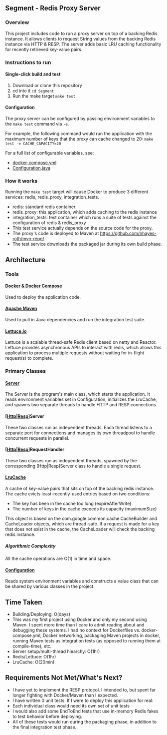 ## Segment - Redis Proxy Server

### Overview
This project includes code to run a proxy server on top of a backing Redis instance. It allows clients to request String values from the backing Redis instance via HTTP & RESP. The server adds basic LRU caching functionality for recently retrieved key-value pairs.

### Instructions to run
#### Single-click build and test
1. Download or clone this repository
2. cd into it
`cd Segment`
3. Run the make target
`make test`

#### Configuration
The proxy server can be configured by passing environment variables to the `make test` command via `-e`.

For example, the following command would run the application with the maximum number of keys that the proxy can cache changed to 20:
`make test -e CACHE_CAPACITY=20`

For a full list of configurable variables, see: 
* [docker-compose.yml](https://github.com/nhayes-roth/RedisProxy/blob/master/docker-compose.yml)
* [Configuration.java](https://github.com/nhayes-roth/RedisProxy/blob/master/RedisProxy/src/main/java/configuration/Configuration.java)

### How it works
Running the `make test` target will cause Docker to produce 3 different services: redis, redis_proxy, integration_tests.
* redis: standard redis container
* redis_proxy: this application, which adds caching to the redis instance
* integration_tests: test container which runs a suite of tests against the configuration of redis & redis_proxy
 * This test service actually depends on the source code for the proxy.
 * The proxy's code is deployed to Maven at https://github.com/nhayes-roth/mvn-repo/.
 * The test service downloads the packaged jar during its own build phase.

## Architecture

### Tools
#### [Docker & Docker Compose](https://www.docker.com/)
Used to deploy the application code.
#### [Apache Maven](https://maven.apache.org/)
Used to pull in Java dependencies and run the integration test suite.
#### [Lettuce.io](https://lettuce.io/core/release/reference/)
Lettuce is a scalable thread-safe Redis client based on netty and Reactor. Lettuce provides asynchronous APIs to interact with redis, which allows this application to process multiple requests without waiting for in-flight request(s) to complete.

### Primary Classes
#### [Server](https://github.com/nhayes-roth/RedisProxy/blob/master/RedisProxy/src/main/java/server/Server.java)
The Server is the program's main class, which starts the application. It reads environment variables set in Configuration, initializes the LruCache, and spawns two separate threads to handle HTTP and RESP connections.

#### [[Http](https://github.com/nhayes-roth/RedisProxy/blob/master/RedisProxy/src/main/java/http/HttpServer.java "Http")|[Resp](https://github.com/nhayes-roth/RedisProxy/blob/master/RedisProxy/src/main/java/resp/RespServer.java "Resp")]Server
These two classes run as independent threads. Each thread listens to a separate port for connections and manages its own threadpool to handle concurrent requests in parallel.

#### [[Http](https://github.com/nhayes-roth/RedisProxy/blob/master/RedisProxy/src/main/java/http/HttpRequestHandler.java "Http")|[Resp](https://github.com/nhayes-roth/RedisProxy/blob/master/RedisProxy/src/main/java/resp/RespRequestHandler.java "Resp")]RequestHandler
These two classes run as independent threads, spawned by the corresponding [Http|Resp]Server class to handle a single request.

#### [LruCache](https://github.com/nhayes-roth/RedisProxy/blob/master/RedisProxy/src/main/java/configuration/Configuration.java)
A cache of key-value pairs that sits on top of the backing redis instance. The cache evicts least-recently-used entries based on two conditions:
* The key has been in the cache too long (expireAfterWrite)
* The number of keys in the cache exceeds its capacity (maximumSize)

This object is based on the com.google.common.cache.CacheBuilder and CacheLoader objects, which are thread-safe. If a request is made for a key that does not exist in the cache, the CacheLoader will check the backing redis instance.
##### Algorithmic Complexity
All the cache operations are O(1) in time and space.

#### [Configuration](https://github.com/nhayes-roth/RedisProxy/blob/master/RedisProxy/src/main/java/configuration/Configuration.java)
Reads system environment variables and constructs a value class that can be shared by various classes in the project.

## Time Taken
* Building/Deploying: O(days)
 * This was my first project using Docker and only my second using Maven. I spent more time than I care to admit reading about and debugging these systems. I had no context for Dockerfiles vs. docker-compose.yml, Docker networking, packaging Maven projects in docker, running Maven tests as integration tests (as opposed to running them at compile-time), etc.
* Server setup/multi-thread hiearchy: O(1hr)
* Redis/Lettuce: O(1hr)
* LruCache: O(20min)

## Requirements Not Met/What's Next?
* I have yet to implement the RESP protocol. I intended to, but spent far longer fighting with Docker/Maven than I expected.
* I have written 0 unit tests. If I were to deploy this application for real:
 * Each individual class would need its own set of unit tests
 * I would also add some EndToEnd tests that use in-memory Redis fakes to test behavior before deploying.
 * All of these tests would run during the packaging phase, in addition to the final integration test phase.